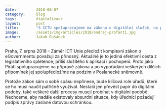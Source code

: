 ```yaml
---
date:         2018-08-07
category:     blog
tags:         digitalizace
layout:       post
title:        "S ICTU spolupracujeme na zákonu o digitální službě, na podzim půjde do Sněmovny"
image:        /assets/img/articles/2018/ondrej-profant1.jpg
author:       Jakub Dušánek
---
```


Praha, 7. srpna 2018 – Záměr ICT Unie předložit komplexní zákon o eGovernmentu považuji za přínosný. Aktuálně je to jediná efektivní cesta z legislativního spletence, příliš složitého k aplikaci i pochopení. Proto jako Piráti spolupracujeme na přípravě zákona a po vypořádání veškerých dílčích připomínek jej spolupředložíme na podzim v Poslanecké sněmovně.

Protože zákon sám o sobě spásu nepřinese, bude klíčová role úřadů, které se ho musí naučit patřičně využívat. Nestačí jen převést papír do digitální podoby, také veškeré další procesy musejí probíhat v digitální podobě. Nechceme, aby nadále existovaly absurdní situace, kdy úředníci požadují podpis zprávy zaslané datovou schránkou.

